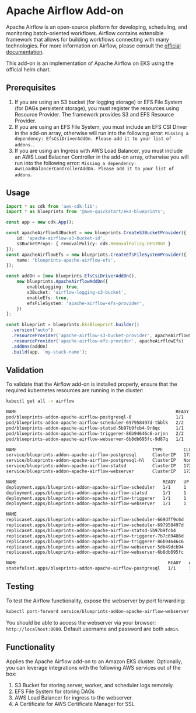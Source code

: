 # Apache Airflow Add-on

Apache Airflow is an open-source platform for developing, scheduling, and monitoring batch-oriented workflows. Airflow contains extensible framework that allows for building workflows connecting with many technologies. For more information on Airflow, please consult the [official documentation](https://airflow.apache.org/docs/).

This add-on is an implementation of Apache Airflow on EKS using the official helm chart.

## Prerequisites

1. If you are using an S3 bucket (for logging storage) or EFS File System (for DAGs persistent storage), you must register the resources using Resource Provider. The framework provides S3 and EFS Resource Provider.
2. If you are using an EFS File System, you must include an EFS CSI Driver in the add-on array, otherwise will run into the following error: `Missing a dependency: EfsCsiDriverAddOn. Please add it to your list of addons.`.
3. If you are using an Ingress with AWS Load Balancer, you must include an AWS Load Balacner Controller in the add-on array, otherwise you will run into the following error: `Missing a dependency: AwsLoadBalancerControllerAddOn. Please add it to your list of addons`.

## Usage

```typescript
import * as cdk from 'aws-cdk-lib';
import * as blueprints from '@aws-quickstart/eks-blueprints';

const app = new cdk.App();

const apacheAirflowS3Bucket = new blueprints.CreateS3BucketProvider({
    id: 'apache-airflow-s3-bucket-id',
    s3BucketProps: { removalPolicy: cdk.RemovalPolicy.DESTROY }
});
const apacheAirflowEfs = new blueprints.CreateEfsFileSystemProvider({
    name: 'blueprints-apache-airflow-efs',    
});

const addOn = [new blueprints.EfsCsiDriverAddOn(),
    new blueprints.ApacheAirflowAddOn({
        enableLogging: true,
        s3Bucket: 'airflow-logging-s3-bucket',
        enableEfs: true,
        efsFileSystem: 'apache-airflow-efs-provider',
    })
];

const blueprint = blueprints.EksBlueprint.builder()
  .version("auto")
  .resourceProvider('apache-airflow-s3-bucket-provider', apacheAirflowS3Bucket)
  .resourceProvider('apache-airflow-efs-provider', apacheAirflowEfs)
  .addOns(addOn)
  .build(app, 'my-stack-name');
```

## Validation

To validate that the Airflow add-on is installed properly, ensure that the required kubernetes resources are running in the cluster:

```bash
kubectl get all -n airflow
```

```bash
NAME                                                             READY   STATUS    RESTARTS     AGE
pod/blueprints-addon-apache-airflow-postgresql-0                 1/1     Running   0            1m4s
pod/blueprints-addon-apache-airflow-scheduler-697958497d-tbblk   2/2     Running   0            1m4s
pod/blueprints-addon-apache-airflow-statsd-5b97b9fcb4-9r8qc      1/1     Running   0            1m4s
pod/blueprints-addon-apache-airflow-triggerer-86b94646c6-xrjnn   2/2     Running   0            1m4s
pod/blueprints-addon-apache-airflow-webserver-6b8db695fc-9d87q   1/1     Running   0            1m4s

NAME                                                    TYPE        CLUSTER-IP       EXTERNAL-IP   PORT(S)             AGE
service/blueprints-addon-apache-airflow-postgresql      ClusterIP   172.20.155.11    <none>        5432/TCP            1m4s
service/blueprints-addon-apache-airflow-postgresql-hl   ClusterIP   None             <none>        5432/TCP            1m4s
service/blueprints-addon-apache-airflow-statsd          ClusterIP   172.20.247.149   <none>        9125/UDP,9102/TCP   1m4s
service/blueprints-addon-apache-airflow-webserver       ClusterIP   172.20.211.66    <none>        8080/TCP            1m4s

NAME                                                        READY   UP-TO-DATE   AVAILABLE   AGE
deployment.apps/blueprints-addon-apache-airflow-scheduler   1/1     1            1           1m4s
deployment.apps/blueprints-addon-apache-airflow-statsd      1/1     1            1           1m4s
deployment.apps/blueprints-addon-apache-airflow-triggerer   1/1     1            1           1m4s
deployment.apps/blueprints-addon-apache-airflow-webserver   1/1     1            1           1m4s

NAME                                                                   DESIRED   CURRENT   READY   AGE
replicaset.apps/blueprints-addon-apache-airflow-scheduler-669dff9c6d   0         0         0       1m4s
replicaset.apps/blueprints-addon-apache-airflow-scheduler-697958497d   1         1         1       1m4s
replicaset.apps/blueprints-addon-apache-airflow-statsd-5b97b9fcb4      1         1         1       1m4s
replicaset.apps/blueprints-addon-apache-airflow-triggerer-7b7c69486d   0         0         0       1m4s
replicaset.apps/blueprints-addon-apache-airflow-triggerer-86b94646c6   1         1         1       1m4s
replicaset.apps/blueprints-addon-apache-airflow-webserver-5db49dcb94   0         0         0       1m4s
replicaset.apps/blueprints-addon-apache-airflow-webserver-6b8db695fc   1         1         1       1m4s

NAME                                                          READY   AGE
statefulset.apps/blueprints-addon-apache-airflow-postgresql   1/1     1m4s
```

## Testing

To test the Airflow functionality, expose the webserver by port forwarding:

```bash
kubectl port-forward service/blueprints-addon-apache-airflow-webserver -n airflow 8080:8080
```

You should be able to access the webserver via your browser: `http://localhost:8080`. Default username and password are both `admin`.

## Functionality

Applies the Apache Airflow add-on to an Amazon EKS cluster. Optionally, you can leverage integrations with the following AWS services out of the box:

1. S3 Bucket for storing server, worker, and scheduler logs remotely.
2. EFS File System for storing DAGs
3. AWS Load Balancer for ingress to the webserver
4. A Certificate for AWS Certificate Manager for SSL

